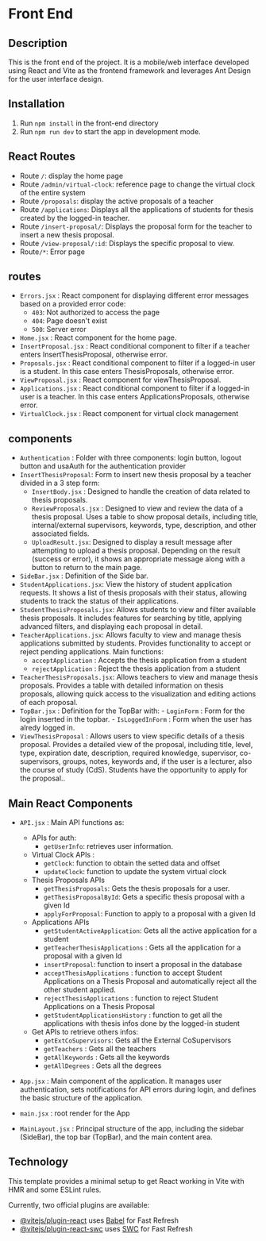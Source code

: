 # Front End

## Description
This is the front end of the project. It is a mobile/web interface  developed using React and Vite as the frontend framework and leverages Ant Design for the user interface design. 

## Installation
1. Run `npm install` in the front-end directory
2. Run `npm run dev` to start the app in development mode.

## React Routes
- Route `/`: display the home page
- Route `/admin/virtual-clock`: reference page to change the virtual clock of the entire system
- Route `/proposals`: display the active proposals of a teacher
- Route `/applications`: Displays all the applications of students for thesis created by the logged-in teacher.
- Route `/insert-proposal/`: Displays the proposal form for the teacher to insert a new thesis proposal.
- Route `/view-proposal/:id`: Displays the specific proposal to view.
- Route`/*`: Error page 


## routes
- `Errors.jsx` :  React component for displaying different error messages based on a provided error code:
   - `403`: Not authorized to access the page
   - `404`: Page doesn't exist
   - `500`: Server error
- `Home.jsx` : React component for the home page.
- `InsertProposal.jsx` : React conditional component to filter if a teacher enters InsertThesisProposal, otherwise error.
- `Proposals.jsx` : React conditional component to filter if a logged-in user is a student. In this case enters ThesisProposals, otherwise error.
- `ViewProposal.jsx` : React component for viewThesisProposal.
- `Applications.jsx` : React conditional component to filter if a logged-in user is a teacher. In this case enters ApplicationsProposals, otherwise error.
- `VirtualClock.jsx` :  React component for virtual clock management
  
## components
- `Authentication` : Folder with three components: login button, logout button and usaAuth for the authentication provider
- `InsertThesisProposal`: Form to insert new thesis proposal by a teacher divided in a 3 step form:
   - `InsertBody.jsx` : Designed to handle the creation of data related to thesis proposals.
   - `ReviewProposals.jsx` : Designed to view and review the data of a thesis proposal. Uses a table to show proposal details, including title, internal/external supervisors, keywords, type, description, and other associated fields.
   - `UploadResult.jsx`: Designed to display a result message after attempting to upload a thesis proposal. Depending on the result (success or error), it shows an appropriate message along with a button to return to the main page.
- `SideBar.jsx` : Definition of the Side bar.
- `StudentApplications.jsx`: View the history of student application requests. It shows a list of thesis proposals with their status, allowing students to track the status of their applications.
- `StudentThesisProposals.jsx`: Allows students to view and filter available thesis proposals. It includes features for searching by title, applying advanced filters, and displaying each proposal in detail.
- `TeacherApplications.jsx`: Allows faculty to view and manage thesis applications submitted by students. Provides functionality to accept or reject pending applications. 
Main functions:
   - `acceptApplication` : Accepts the thesis application from a student
   - `rejectApplication` : Reject the thesis application from a student
- `TeacherThesisProposals.jsx`: Allows teachers to view and manage thesis proposals. Provides a table with detailed information on thesis proposals, allowing quick access to the visualization and editing actions of each proposal.
- `TopBar.jsx` : Definition for the TopBar with:
      - `LoginForm` : Form for the login inserted in the topbar.
      - `IsLoggedInForm` : Form when the user has alredy logged in.
- `ViewThesisProposal` : Allows users to view specific details of a thesis proposal. Provides a detailed view of the proposal, including title, level, type, expiration date, description, required knowledge, supervisor, co-supervisors, groups, notes, keywords and, if the user is a lecturer, also the course of study (CdS). Students have the opportunity to apply for the proposal..


## Main React Components
- `API.jsx` : Main API functions as:
  - APIs for auth:
     - `getUserInfo`: retrieves user information.
  - Virtual Clock APIs :
      - `getClock`: function to obtain the setted data and offset 
      - `updateClock`: function to update the system virtual clock
  - Thesis Proposals APIs
      - `getThesisProposals`: Gets the thesis proposals for a user.
      - `getThesisProposalById`: Gets a specific thesis proposal with a given Id
      - `applyForProposal`: Function to apply to a proposal with a given Id
  - Applications APIs
      - `getStudentActiveApplication`: Gets all the active application for a student
      - `getTeacherThesisApplications` : Gets all the application for a  proposal with a given Id
      - `insertProposal`: function to insert a proposal in the database
      - `acceptThesisApplications` : function to accept Student Applications on a Thesis Proposal and automatically reject all the other student applied.
      - `rejectThesisApplications` : function to reject Student Applications on a Thesis Proposal
      - `getStudentApplicationsHistory` : function to get all the applications with thesis infos done by the logged-in student
  - Get APIs to retrieve others infos:
      - `getExtCoSupervisors`: Gets all the External CoSupervisors
      - `getTeachers` : Gets all the teachers 
      - `getAllKeywords` : Gets all the keywords
      - `getAllDegrees` : Gets all the degrees
     
- `App.jsx` : Main component of the application. It manages user authentication, sets notifications for API errors during login, and defines the basic structure of the application.
- `main.jsx` : root render for the App
- `MainLayout.jsx` : Principal structure of the app, including the sidebar (SideBar), the top bar (TopBar), and the main content area.

## Technology   
This template provides a minimal setup to get React working in Vite with HMR and some ESLint rules.

Currently, two official plugins are available:

- [@vitejs/plugin-react](https://github.com/vitejs/vite-plugin-react/blob/main/packages/plugin-react/README.md) uses [Babel](https://babeljs.io/) for Fast Refresh
- [@vitejs/plugin-react-swc](https://github.com/vitejs/vite-plugin-react-swc) uses [SWC](https://swc.rs/) for Fast Refresh
